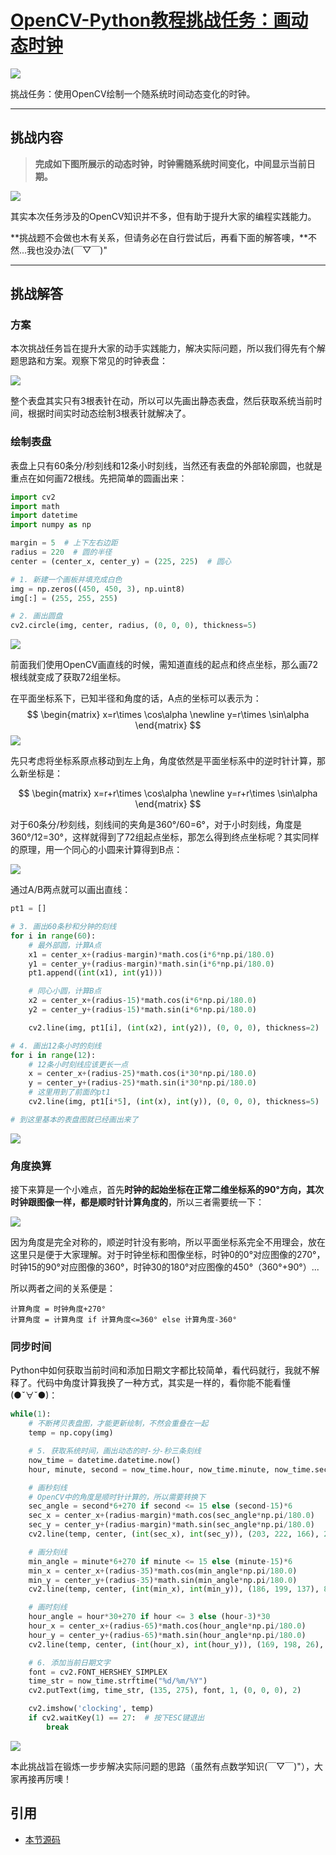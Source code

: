 # [OpenCV-Python教程挑战任务：画动态时钟](http://ex2tron.wang/opencv-python-clock-drawing/)
 
![](http://blog.codec.wang/cv2_draw_clock_dynamic_sample.gif)

挑战任务：使用OpenCV绘制一个随系统时间动态变化的时钟。<!-- more -->

---

## 挑战内容

> **完成如下图所展示的动态时钟，时钟需随系统时间变化，中间显示当前日期。**

![](http://blog.codec.wang/cv2_draw_clock_dynamic_sample.gif)

其实本次任务涉及的OpenCV知识并不多，但有助于提升大家的编程实践能力。

**挑战题不会做也木有关系，但请务必在自行尝试后，再看下面的解答噢，**不然...我也没办法(￣▽￣)"

---

## 挑战解答

### 方案

本次挑战任务旨在提升大家的动手实践能力，解决实际问题，所以我们得先有个解题思路和方案。观察下常见的时钟表盘：

![](http://blog.codec.wang/cv2_draw_clock_actual_clock_sample.jpg)

整个表盘其实只有3根表针在动，所以可以先画出静态表盘，然后获取系统当前时间，根据时间实时动态绘制3根表针就解决了。

### 绘制表盘

表盘上只有60条分/秒刻线和12条小时刻线，当然还有表盘的外部轮廓圆，也就是重点在如何画72根线。先把简单的圆画出来：

```python
import cv2
import math
import datetime
import numpy as np

margin = 5  # 上下左右边距
radius = 220  # 圆的半径
center = (center_x, center_y) = (225, 225)  # 圆心

# 1. 新建一个画板并填充成白色
img = np.zeros((450, 450, 3), np.uint8)
img[:] = (255, 255, 255)

# 2. 画出圆盘
cv2.circle(img, center, radius, (0, 0, 0), thickness=5)
```

![](http://blog.codec.wang/cv2_draw_clock_blank_circle.jpg)

前面我们使用OpenCV画直线的时候，需知道直线的起点和终点坐标，那么画72根线就变成了获取72组坐标。

在平面坐标系下，已知半径和角度的话，A点的坐标可以表示为：
$$
\begin{matrix}
   x=r\times \cos\alpha \newline
   y=r\times \sin\alpha
\end{matrix}
$$
![](http://blog.codec.wang/cv2_draw_clock_center_shift.jpg)

先只考虑将坐标系原点移动到左上角，角度依然是平面坐标系中的逆时针计算，那么新坐标是：

$$
\begin{matrix}
   x=r+r\times \cos\alpha \newline
   y=r+r\times \sin\alpha
\end{matrix}
$$

对于60条分/秒刻线，刻线间的夹角是360°/60=6°，对于小时刻线，角度是360°/12=30°，这样就得到了72组起点坐标，那怎么得到终点坐标呢？其实同样的原理，用一个同心的小圆来计算得到B点：

![](http://blog.codec.wang/cv2_draw_clock_a_b_position.jpg)

通过A/B两点就可以画出直线：

```python
pt1 = []

# 3. 画出60条秒和分钟的刻线
for i in range(60):
    # 最外部圆，计算A点
    x1 = center_x+(radius-margin)*math.cos(i*6*np.pi/180.0)
    y1 = center_y+(radius-margin)*math.sin(i*6*np.pi/180.0)
    pt1.append((int(x1), int(y1)))

    # 同心小圆，计算B点
    x2 = center_x+(radius-15)*math.cos(i*6*np.pi/180.0)
    y2 = center_y+(radius-15)*math.sin(i*6*np.pi/180.0)

    cv2.line(img, pt1[i], (int(x2), int(y2)), (0, 0, 0), thickness=2)

# 4. 画出12条小时的刻线
for i in range(12):
    # 12条小时刻线应该更长一点
    x = center_x+(radius-25)*math.cos(i*30*np.pi/180.0)
    y = center_y+(radius-25)*math.sin(i*30*np.pi/180.0)
    # 这里用到了前面的pt1
    cv2.line(img, pt1[i*5], (int(x), int(y)), (0, 0, 0), thickness=5)

# 到这里基本的表盘图就已经画出来了
```

![](http://blog.codec.wang/cv2_draw_clock_blank_clock.jpg)

### 角度换算

接下来算是一个小难点，首先**时钟的起始坐标在正常二维坐标系的90°方向，其次时钟跟图像一样，都是顺时针计算角度的**，所以三者需要统一下：

![](http://blog.codec.wang/cv2_draw_clock_different_clock_contrast.jpg)

因为角度是完全对称的，顺逆时针没有影响，所以平面坐标系完全不用理会，放在这里只是便于大家理解。对于时钟坐标和图像坐标，时钟0的0°对应图像的270°，时钟15的90°对应图像的360°，时钟30的180°对应图像的450°（360°+90°）...

所以两者之间的关系便是：

```
计算角度 = 时钟角度+270°
计算角度 = 计算角度 if 计算角度<=360° else 计算角度-360°
```

### 同步时间

Python中如何获取当前时间和添加日期文字都比较简单，看代码就行，我就不解释了。代码中角度计算我换了一种方式，其实是一样的，看你能不能看懂(●ˇ∀ˇ●)：

```python
while(1):
    # 不断拷贝表盘图，才能更新绘制，不然会重叠在一起
    temp = np.copy(img)

    # 5. 获取系统时间，画出动态的时-分-秒三条刻线
    now_time = datetime.datetime.now()
    hour, minute, second = now_time.hour, now_time.minute, now_time.second

    # 画秒刻线
    # OpenCV中的角度是顺时针计算的，所以需要转换下
    sec_angle = second*6+270 if second <= 15 else (second-15)*6
    sec_x = center_x+(radius-margin)*math.cos(sec_angle*np.pi/180.0)
    sec_y = center_y+(radius-margin)*math.sin(sec_angle*np.pi/180.0)
    cv2.line(temp, center, (int(sec_x), int(sec_y)), (203, 222, 166), 2)

    # 画分刻线
    min_angle = minute*6+270 if minute <= 15 else (minute-15)*6
    min_x = center_x+(radius-35)*math.cos(min_angle*np.pi/180.0)
    min_y = center_y+(radius-35)*math.sin(min_angle*np.pi/180.0)
    cv2.line(temp, center, (int(min_x), int(min_y)), (186, 199, 137), 8)

    # 画时刻线
    hour_angle = hour*30+270 if hour <= 3 else (hour-3)*30
    hour_x = center_x+(radius-65)*math.cos(hour_angle*np.pi/180.0)
    hour_y = center_y+(radius-65)*math.sin(hour_angle*np.pi/180.0)
    cv2.line(temp, center, (int(hour_x), int(hour_y)), (169, 198, 26), 15)

    # 6. 添加当前日期文字
    font = cv2.FONT_HERSHEY_SIMPLEX
    time_str = now_time.strftime("%d/%m/%Y")
    cv2.putText(img, time_str, (135, 275), font, 1, (0, 0, 0), 2)

    cv2.imshow('clocking', temp)
    if cv2.waitKey(1) == 27:  # 按下ESC键退出
        break
```

![](http://blog.codec.wang/cv2_draw_clock_sample.jpg)

本此挑战旨在锻炼一步步解决实际问题的思路（虽然有点数学知识(￣▽￣)"），大家再接再厉噢！

## 引用

- [本节源码](https://github.com/codecwang/OpenCV-Python-Tutorial/tree/master/Challenge-01-Draw-Dynamic-Clock)